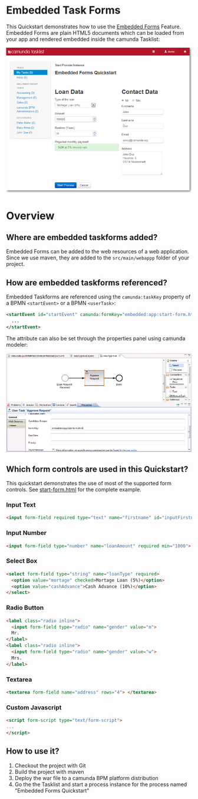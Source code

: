 # Embedded Task Forms

This Quickstart demonstrates how to use the [Embedded Forms](http://docs.camunda.org/latest/guides/user-guide/#embedded-task-forms) Feature. Embedded Forms are plain HTML5 documents which can be loaded from your app and rendered embedded inside the camunda Tasklist:

![Embedded Forms Screenshot][1]

# Overview

## Where are embedded taskforms added?

Embedded Forms can be added to the web resources of a web application. Since we use maven, they are added to the `src/main/webappp` folder of your project.

## How are embedded taskforms referenced?

Embedded Taskforms are referenced using the `camunda:taskKey` property of a BPMN `<startEvent>` or a BPMN `<userTask>`:

```xml
<startEvent id="startEvent" camunda:formKey="embedded:app:start-form.html" name="Loan Request Received">
  ...
</startEvent>
```

The attribute can also be set through the properties panel using camunda modeler:

![Embedded Forms Screenshot Modeler][2]

## Which form controls are used in this Quickstart?

This quickstart demonstrates the use of most of the supported form controls. See [start-form.html][3] for the complete example.

### Input Text

``` html
<input form-field required type="text" name="firstname" id="inputFirstname" placeholder="John" ng-minlength="2" ng-maxlength="20">
```

### Input Number

```html
<input form-field type="number" name="loanAmount" required min="1000">
```

### Select Box

```html
<select form-field type="string" name="loanType" required>
  <option value="mortage" checked>Mortage Loan (5%)</option>
  <option value="cashAdvance">Cash Advance (10%)</option>
</select>
```

### Radio Button

```html
<label class="radio inline">
  <input form-field type="radio" name="gender" value="m">
  Mr.
</label>
<label class="radio inline">
  <input form-field type="radio" name="gender" value="w">
  Mrs.
</label>
```

### Textarea

```html
<textarea form-field name="address" rows="4"> </textarea>
```

### Custom Javascript

```html
<script form-script type="text/form-script">
...
</script>
```

## How to use it?

1. Checkout the project with Git
2. Build the project with maven
3. Deploy the war file to a camunda BPM platform distribution
4. Go the the Tasklist and start a process instance for the process named "Embedded Forms Quickstart"

[1]: docs/screenshot.png
[2]: docs/screenshot-modeler.png
[3]: src/main/webapp/start-form.html
